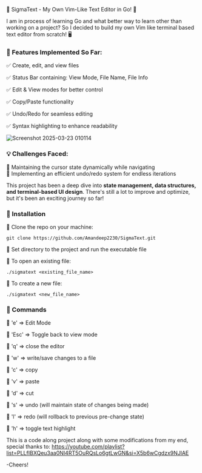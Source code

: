 🚀 SigmaText - My Own Vim-Like Text Editor in Go! 🚀  

I am in process of learning Go and what better way to learn other than working on a project? So I decided to build my own Vim like terminal based text editor from scratch! 🖥️  

### 🔹 Features Implemented So Far:  
✅ Create, edit, and view files 

✅ Status Bar containing: View Mode, File Name, File Info

✅ Edit & View modes for better control  

✅ Copy/Paste functionality  

✅ Undo/Redo for seamless editing  

✅ Syntax highlighting to enhance readability  

![Screenshot 2025-03-23 010114](https://github.com/user-attachments/assets/5d6c4e9f-5144-4541-9d9d-371ece37023d)


### 💡 Challenges Faced:  
🔸 Maintaining the cursor state dynamically while navigating  
🔸 Implementing an efficient undo/redo system for endless iterations  

This project has been a deep dive into **state management, data structures, and terminal-based UI design**. There's still a lot to improve and optimize, but it's been an exciting journey so far!

### 🔹 Installation
🔸 Clone the repo on your machine:
```
git clone https://github.com/Amandeep2230/SigmaText.git
```
🔸 Set directory to the project and run the executable file

🔸 To open an existing file: 
```
./sigmatext <existing_file_name>
```
🔸 To create a new file:
```
./sigmatext <new_file_name>
```

### 🔹 Commands
🔸 'e' => Edit Mode

🔸 'Esc' => Toggle back to view mode

🔸 'q' => close the editor

🔸 'w' => write/save changes to a file

🔸 'c' => copy

🔸 'v' => paste

🔸 'd' => cut

🔸 's' => undo (will maintain state of changes being made)

🔸 'l' => redo (will rollback to previous pre-change state)

🔸 'h' => toggle text highlight


This is a code along project along with some modifications from my end, special thanks to: https://youtube.com/playlist?list=PLLfIBXQeu3aa0NI4RT5OuRQsLo6gtLwGN&si=X5b6wCgdzx9NJlAE

-Cheers!
